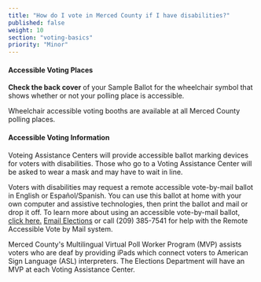 ```yaml
---
title: "How do I vote in Merced County if I have disabilities?"
published: false
weight: 10
section: "voting-basics"
priority: "Minor"
---
```


#### Accessible Voting Places  

**Check the back cover** of your Sample Ballot for the wheelchair symbol that shows whether or not your polling place is accessible.  

Wheelchair accessible voting booths are available at all Merced County polling places.  

#### Accessible Voting Information  

Voteing Assistance Centers will provide accessible ballot marking devices for voters with disabilities. Those who go to a Voting Assistance Center will be asked to wear a mask and may have to wait in line.

Voters with disabilities may request a remote accessible vote-by-mail ballot in English or Español/Spanish. You can use this ballot at home with your own computer and assistive technologies, then print the ballot and mail or drop it off. To learn more about using an accessible vote-by-mail ballot, [click here.](https://www.co.merced.ca.us/3448/RAVBM-Remote-Accessible-Vote-by-Mail) [Email Elections](mailto:elections@countyofmerced.com) or call (209) 385-7541 for help with the Remote Accessible Vote by Mail system. 

Merced County's Multilingual Virtual Poll Worker Program (MVP) assists voters who are deaf by providing iPads which connect voters to American Sign Language (ASL) interpreters. The Elections Department will have an MVP at each Voting Assistance Center. 
